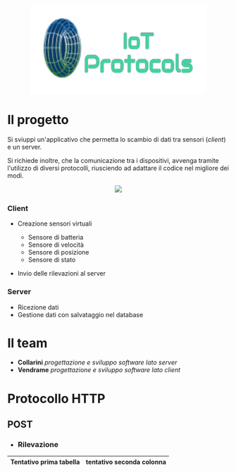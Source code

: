 <p align="center">
  <img src="/ref/logo.png?raw=true" />
</p>

# Il progetto
Si sviuppi un'applicativo che permetta lo scambio di dati tra sensori (*client*) e un server. 

Si richiede inoltre, che la comunicazione tra i dispositivi, avvenga tramite l'utilizzo di diversi protocolli, riusciendo ad adattare il codice nel migliore dei modi. 

<p align="center">
  <img src="/ref/work_toDo.png?raw=true" />
</p>

### Client
- Creazione sensori virtuali
  - Sensore di batteria
  - Sensore di velocità
  - Sensore di posizione
  - Sensore di stato
  
- Invio delle rilevazioni al server

### Server
- Ricezione dati
- Gestione dati con salvataggio nel database 

# Il team

- **Collarini**  *progettazione e sviluppo software lato server*
- **Vendrame** *progettazione e sviluppo software lato client*

# Protocollo HTTP

## POST 

- ### Rilevazione 

| Tentativo prima tabella | tentativo seconda colonna |
|-------------------------|---------------------------|

